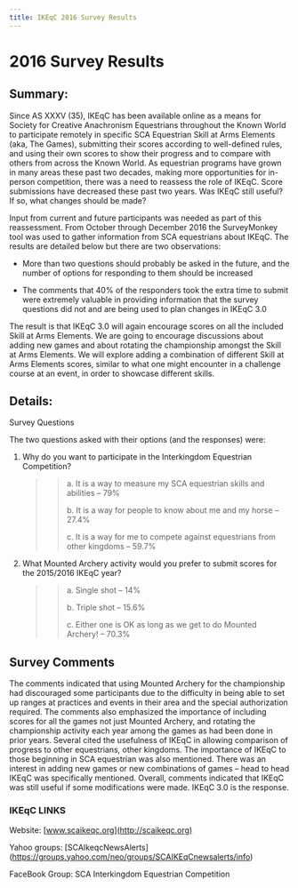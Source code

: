 ```yaml
---
title: IKEqC 2016 Survey Results
---
```

# 2016 Survey Results

## Summary:

Since AS XXXV (35), IKEqC has been available online as a means for Society for Creative Anachronism Equestrians throughout the Known World to participate remotely in specific SCA Equestrian Skill at Arms Elements (aka, The Games), submitting their scores according to well-defined rules, and using their own scores to show their progress and to compare with others from across the Known World. As equestrian programs have grown in many areas these past two decades, making more opportunities for in-person competition, there was a need to reassess the role of IKEqC. Score submissions have decreased these past two years. Was IKEqC still useful? If so, what changes should be made?

 
Input from current and future participants was needed as part of this reassessment. From October through December 2016 the SurveyMonkey tool was used to gather information from SCA equestrians about IKEqC. The results are detailed below but there are two observations:

* More than two questions should probably be asked in the future, and the number of options for responding to them should be increased

* The comments that 40% of the responders took the extra time to submit were extremely valuable in providing information that the survey questions did not and are being used to plan changes in IKEqC 3.0

The result is that IKEqC 3.0 will again encourage scores on all the included Skill at Arms Elements. We are going to encourage discussions about adding new games and about rotating the championship amongst the Skill at Arms Elements.  We will explore adding a combination of different Skill at Arms Elements scores, similar to what one might encounter in a challenge course at an event, in order to showcase different skills.

## Details:

Survey Questions

The two questions asked with their options (and the responses) were:

1. Why do you want to participate in the Interkingdom Equestrian Competition?

    >> a. It is a way to measure my SCA equestrian skills and abilities – 79%
    >>
    >> b. It is a way for people to know about me and my horse – 27.4%
    >>
    >> c. It is a way for me to compete against equestrians from other kingdoms – 59.7%
    >>
2. What Mounted Archery activity would you prefer to submit scores for the 2015/2016 IKEqC year?

    >> a. Single shot – 14%
    >>
    >> b. Triple shot – 15.6%
    >>
    >> c. Either one is OK as long as we get to do Mounted Archery! – 70.3%

## Survey Comments

The comments indicated that using Mounted Archery for the championship had discouraged some participants due to the difficulty in being able to set up ranges at practices and events in their area and the special authorization required. The comments also emphasized the importance of including scores for all the games not just Mounted Archery, and rotating the championship activity each year among the games as had been done in prior years.  Several cited the usefulness of IKEqC in allowing comparison of progress to other equestrians, other kingdoms. The importance of IKEqC to those beginning in SCA equestrian was also mentioned. There was an interest in adding new games or new combinations of games – head to head IKEqC was specifically mentioned. Overall, comments indicated that IKEqC was still useful if some modifications were made. IKEqC 3.0 is the response.

### IKEqC LINKS

Website:  [www.scaikeqc.org](http://scaikeqc.org)

Yahoo groups:  [SCAIkeqcNewsAlerts] (https://groups.yahoo.com/neo/groups/SCAIKEqCnewsalerts/info)

FaceBook Group: SCA Interkingdom Equestrian Competition

